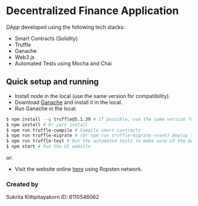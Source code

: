 # Decentralized Finance Application

DApp developed using the following tech stacks:

- Smart Contracts (Solidity)
- Truffle
- Ganache
- Web3.js
- Automated Tests using Mocha and Chai

## Quick setup and running

- Install node in the local (use the same version for compatibility).
- Download [Ganache](https://www.trufflesuite.com/ganache) and install it in the local.
- Run Ganache in the local.

``` bash
$ npm install --g truffle@5.1.39 # If possible, use the same version for compatibility
$ npm install # Or yarn install
$ npm run truffle-compile # Compile smart contracts
$ npm run truffle-migrate # (Or npm run truffle-migrate-reset) Deploy the compiled smart contracts
$ npm run truffle-test # Run the automated tests to make sure of the behaviors of the smart contracts
$ npm start # Run the UI website
```
or:

- Visit the website online [here](https://sukrita-dapp.on.fleek.co/) using Ropsten network.

### Created by 
Sukrita Kittipitayakorn ID: 6110546062

